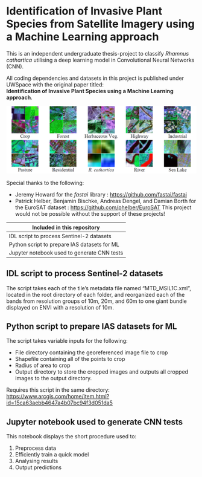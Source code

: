 # Identification of Invasive Plant Species from Satellite Imagery using a Machine Learning approach

This is an independent undergraduate thesis-project to classify <i>Rhamnus cathartica</i> utilising a deep learning model in Convolutional Neural Networks (CNN).

All coding dependencies and datasets in this project is published under UWSpace with the original paper titled:
<br>__Identification of Invasive Plant Species using a Machine Learning approach__. 

![Zoning Code Sample](https://github.com/Pinili/Deep-Learning-for-Satellite-Imagery/blob/master/1-classes.png)

Special thanks to the following:
- Jeremy Howard for the <i>fastai</i> library : https://github.com/fastai/fastai
- Patrick Helber, Benjamin Bischke, Andreas Dengel, and Damian Borth for the EuroSAT dataset : https://github.com/phelber/EuroSAT
This project would not be possible without the support of these projects!


| Included in this repository                   |
| --------------------------------------------- |
| IDL script to process Sentinel-2 datasets     |
| Python script to prepare IAS datasets for ML  |
| Jupyter notebook used to generate CNN tests   |

## IDL script to process Sentinel-2 datasets

The script takes each of the tile’s metadata file named “MTD_MSIL1C.xml”, located in the root directory of each folder, and reorganized each of the bands from resolution groups of 10m, 20m, and 60m to one giant bundle displayed on ENVI with a resolution of 10m.


## Python script to prepare IAS datasets for ML

The script takes variable inputs for the following:
- File directory containing the georeferenced image file to crop
- Shapefile containing all of the points to crop
- Radius of area to crop
- Output directory to store the cropped images
and outputs all cropped images to the output directory.

Requires this script in the same directory: https://www.arcgis.com/home/item.html?id=15ca63aebb4647a4b07bc94f3d051da5


## Jupyter notebook used to generate CNN tests

This notebook displays the short procedure used to:
1. Preprocess data
2. Efficiently train a quick model
3. Analysing results
4. Output predictions



